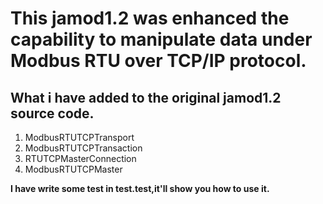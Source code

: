 # This jamod1.2 was enhanced the capability to manipulate data under Modbus RTU over TCP/IP protocol.

## What i have added to the original jamod1.2 source code.

1. ModbusRTUTCPTransport 
2. ModbusRTUTCPTransaction
3. RTUTCPMasterConnection
4. ModbusRTUTCPMaster

**I have write some test in test.test,it'll show you how to use it.**
